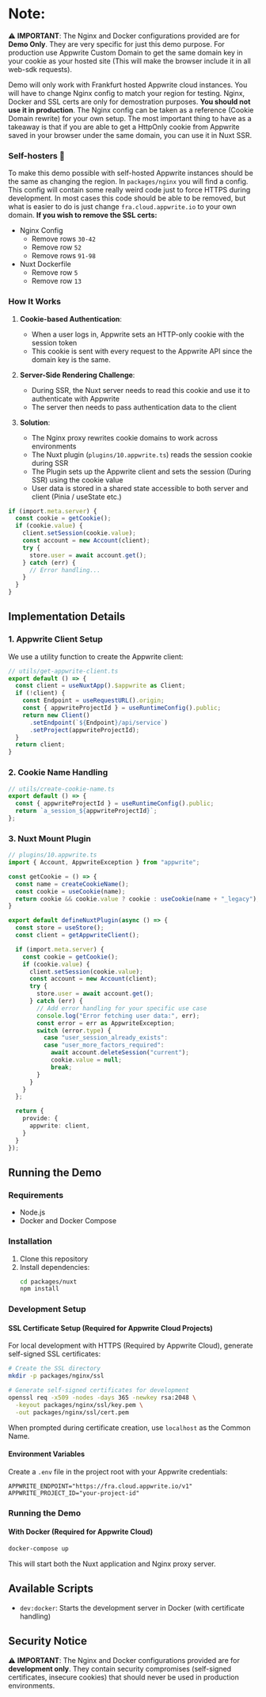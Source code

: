 # Note:
⚠️ **IMPORTANT**: The Nginx and Docker configurations provided are for **Demo Only**. They are very specific for just this demo purpose. For production use Appwrite Custom Domain to get the same domain key in your cookie as your hosted site (This will make the browser include it in all web-sdk requests).

Demo will only work with Frankfurt hosted Appwrite cloud instances. You will have to change Nginx config to match your region for testing.
Nginx, Docker and SSL certs are only for demostration purposes. **You should not use it in production**. The Nginx config can be taken as a reference (Cookie Domain rewrite) for your own setup.
The most important thing to have as a takeaway is that if you are able to get a HttpOnly cookie from Appwrite saved in your browser under the same domain, you can use it in Nuxt SSR.

### Self-hosters 💛
To make this demo possible with self-hosted Appwrite instances should be the same as changing the region. In ```packages/nginx``` you will find a config. This config will contain some really weird code just to force HTTPS during development. In most cases this code should be able to be removed, but what is easier to do is just change ```fra.cloud.appwrite.io``` to your own domain.
**If you wish to remove the SSL certs:**
- Nginx Config
   - Remove rows ```30-42```
   - Remove row ```52```
   - Remove rows ```91-98```
- Nuxt Dockerfile
   - Remove row ```5```
   - Remove row ```13```

### How It Works

1. **Cookie-based Authentication**: 
   - When a user logs in, Appwrite sets an HTTP-only cookie with the session token
   - This cookie is sent with every request to the Appwrite API since the domain key is the same.

2. **Server-Side Rendering Challenge**:
   - During SSR, the Nuxt server needs to read this cookie and use it to authenticate with Appwrite
   - The server then needs to pass authentication data to the client

3. **Solution**:
   - The Nginx proxy rewrites cookie domains to work across environments
   - The Nuxt plugin (`plugins/10.appwrite.ts`) reads the session cookie during SSR
   - The Plugin sets up the Appwrite client and sets the session (During SSR) using the cookie value
   - User data is stored in a shared state accessible to both server and client (Pinia / useState etc.)

```ts
if (import.meta.server) {
  const cookie = getCookie();
  if (cookie.value) {
    client.setSession(cookie.value);
    const account = new Account(client);
    try {
      store.user = await account.get();
    } catch (err) {
      // Error handling...
    }
  }
}
```

## Implementation Details

### 1. Appwrite Client Setup

We use a utility function to create the Appwrite client:

```ts
// utils/get-appwrite-client.ts
export default () => {
  const client = useNuxtApp().$appwrite as Client;
  if (!client) {
    const Endpoint = useRequestURL().origin;
    const { appwriteProjectId } = useRuntimeConfig().public;
    return new Client()
      .setEndpoint(`${Endpoint}/api/service`)
      .setProject(appwriteProjectId);
  }
  return client;
}
```

### 2. Cookie Name Handling

```ts
// utils/create-cookie-name.ts
export default () => {
  const { appwriteProjectId } = useRuntimeConfig().public;
  return `a_session_${appwriteProjectId}`;
};
```

### 3. Nuxt Mount Plugin
```ts
// plugins/10.appwrite.ts
import { Account, AppwriteException } from "appwrite";

const getCookie = () => {
  const name = createCookieName();
  const cookie = useCookie(name);
  return cookie && cookie.value ? cookie : useCookie(name + "_legacy");
}

export default defineNuxtPlugin(async () => {
  const store = useStore();
  const client = getAppwriteClient();

  if (import.meta.server) {
    const cookie = getCookie();
    if (cookie.value) {
      client.setSession(cookie.value);
      const account = new Account(client);
      try {
        store.user = await account.get();
      } catch (err) {
        // Add error handling for your specific use case
        console.log("Error fetching user data:", err);
        const error = err as AppwriteException;
        switch (error.type) {
          case "user_session_already_exists":
          case "user_more_factors_required":
            await account.deleteSession("current");
            cookie.value = null;
            break;
        }
      }
    }
  };

  return {
    provide: {
      appwrite: client,
    }
  }
});
```

## Running the Demo

### Requirements
- Node.js
- Docker and Docker Compose

### Installation

1. Clone this repository
2. Install dependencies:
   ```bash
   cd packages/nuxt
   npm install
   ```

### Development Setup

#### SSL Certificate Setup (Required for Appwrite Cloud Projects)

For local development with HTTPS (Required by Appwrite Cloud), generate self-signed SSL certificates:

```bash
# Create the SSL directory
mkdir -p packages/nginx/ssl

# Generate self-signed certificates for development
openssl req -x509 -nodes -days 365 -newkey rsa:2048 \
  -keyout packages/nginx/ssl/key.pem \
  -out packages/nginx/ssl/cert.pem
```

When prompted during certificate creation, use `localhost` as the Common Name.

#### Environment Variables

Create a `.env` file in the project root with your Appwrite credentials:

```
APPWRITE_ENDPOINT="https://fra.cloud.appwrite.io/v1"
APPWRITE_PROJECT_ID="your-project-id"
```

### Running the Demo

#### With Docker (Required for Appwrite Cloud)

```bash
docker-compose up
```

This will start both the Nuxt application and Nginx proxy server.

## Available Scripts

- `dev:docker`: Starts the development server in Docker (with certificate handling)

## Security Notice

⚠️ **IMPORTANT**: The Nginx and Docker configurations provided are for **development only**. They contain security compromises (self-signed certificates, insecure cookies) that should never be used in production environments.

<!-- 
Original README content:

# Appwrite Nuxt SSR Starter

Ui is made with shadcn/vue along with Tailwindcss v4

Global overview:
- Nuxt will connect to your Appwrite instance and expects a HttpOnly cookie which is valid.
  - This can be achived by using Appwrite Custom Domains
  - Nginx proxy which rewrites the domain on your cookie. For development purposes the secure flag will need to be disabled unless running on localhost. A simple docker setup is provided in the docker-compose, along with the nginx config in packages/nginx. This config is SHOULD NOT be used in production, it will always rewrite secure headers to insecure. If you wish to test this with docker, refeer to the Docker section below.

- When Nuxt renders the page in SSR mode it will read the cookie value. This is the session secret for Appwrite.
- A Client session will be created and provided to Nuxt instance, this client will have the session set by passing it the cookie value through setSession.


Main logic is in the 10.appwrite.ts plugin file. The 10 is just so that Nuxt will load it last, This is not needed when using useState intead of Pinia.
Optional dependencies along with replacements:
- pinia: Nuxt useState


### Nginx Concept
- Nginx will proxy the request to the Appwrite instance, and rewrite the cookie domain to match the domain of your Nuxt app.

## Docker Setup

### Cloud users (SSL Certificate Setup)
If you are using Appwrite Cloud you will need to create certificates, You can find the command above.

For local development with HTTPS, you need to generate self-signed SSL certificates:
```bash
# Create the SSL directory
mkdir -p packages/nginx/ssl

# Generate self-signed certificates for development
openssl req -x509 -nodes -days 365 -newkey rsa:2048 \
  -keyout packages/nginx/ssl/key.pem \
  -out packages/nginx/ssl/cert.pem
```

When prompted during certificate creation, you can use `localhost` as the Common Name.

After generating the certificates, you may need to add them to your browser's trusted certificates for local development.


Scripts:
- `dev`: Starts the development server with hot reloading.
- `dev:docker`: Starts the development server with Docker, will assume you have generated certs.
- `dev:host`: Starts the development server with the --host option.

# DO NOT USE THIS NGINX CONFIG IN PRODUCTION. IT HAS MAJOR SECURITY FLAWS, COOKIES WILL ALWAYS BE INSECURE, HTTPS IS SELFSIGNED. SELF SIGN IN FUTURE
THIS IS ONLY HERE TO SHOW A CONCEPT. ALL NGINX & DOCKER CONFIGS ARE TO BE USED FOR DEVELOPMENT ONLY. YOU CAN FIND THE CONCEPT IN THE GLOBAL OVERVIEW.
-->
